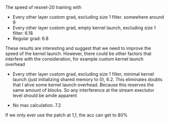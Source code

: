 The speed of resnet-20 training with

- Every other layer custom grad, excluding size 1 filter. somewhere around 9
- Every other layer custom grad, empty kernel launch, excluding size 1 filter: 6.18
- Regular grad: 6.8

These results are interesting and suggest that we need to improve the speed of the kernel launch. However, 
there could be other factors that interfere with the consideration, for example custom kernel launch overhead

- Every other layer custom grad, excluding size 1 filter, minimal kernel launch (just initializing shared memory to 0), 6.2. This eliminates
doubts that I ahve some kernel launch overhead. Because this reserves the same amount of blocks. So any interference at the stream exectutor
level should be amde apparent

- No max calculation. 7.2 

If we only ever use the patch at 1,1, the acc can get to 80%
